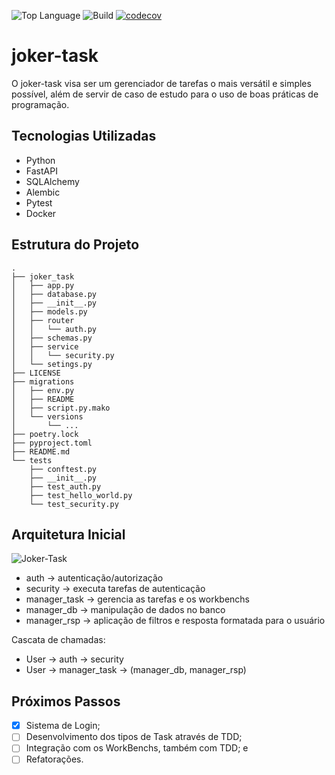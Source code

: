 ![Top Language](https://img.shields.io/github/languages/top/bruno-gabriel-muniz/joker-task)
![Build](https://github.com/bruno-gabriel-muniz/joker-task/actions/workflows/ci.yaml/badge.svg)
[![codecov](https://codecov.io/gh/bruno-gabriel-muniz/joker-task/branch/main/graph/badge.svg)](https://codecov.io/gh/bruno-gabriel-muniz/joker-task)

# joker-task

O joker-task visa ser um gerenciador de tarefas o mais versátil e simples possível, além de servir de caso de estudo para o uso de boas práticas de programação.

## Tecnologias Utilizadas

- Python
- FastAPI
- SQLAlchemy
- Alembic
- Pytest
- Docker

## Estrutura do Projeto

```
.
├── joker_task
│   ├── app.py
│   ├── database.py
│   ├── __init__.py
│   ├── models.py
│   ├── router
│   │   └── auth.py
│   ├── schemas.py
│   ├── service
│   │   └── security.py
│   └── setings.py
├── LICENSE
├── migrations
│   ├── env.py
│   ├── README
│   ├── script.py.mako
│   └── versions
│       └── ...
├── poetry.lock
├── pyproject.toml
├── README.md
└── tests
    ├── conftest.py
    ├── __init__.py
    ├── test_auth.py
    ├── test_hello_world.py
    └── test_security.py

```

## Arquitetura Inicial

<img src="https://i.ibb.co/0y9mdsp8/Joker-Task.jpg" alt="Joker-Task" border="0">

- auth → autenticação/autorização
- security → executa tarefas de autenticação
- manager_task → gerencia as tarefas e os workbenchs  
- manager_db → manipulação de dados no banco
- manager_rsp → aplicação de filtros e resposta formatada para o usuário

Cascata de chamadas:
- User -> auth -> security
- User -> manager_task -> (manager_db, manager_rsp)

## Próximos Passos

- [X] Sistema de Login;
- [ ] Desenvolvimento dos tipos de Task através de TDD;
- [ ] Integração com os WorkBenchs, também com TDD; e
- [ ] Refatorações.
